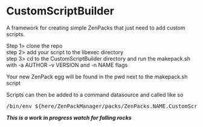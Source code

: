 # CustomScriptBuilder
A framework for creating simple ZenPacks that just need to add custom scripts.

Step 1> clone the repo<br>
step 2> add your script to the libexec directory<br>
step 3> cd to the CustomScriptBuilder directory and run the makepack.sh with -a AUTHOR -v VERSION and -n NAME flags<br>

Your new ZenPack egg will be found in the pwd next to the makepack.sh script

Scripts can then be added to a command datasource and called like so
<pre>/bin/env ${here/ZenPackManager/packs/ZenPacks.NAME.CustomScripts/path}/libexec/SCRIPT-NAME.sh</pre>

***This is a work in progress watch for falling rocks***
